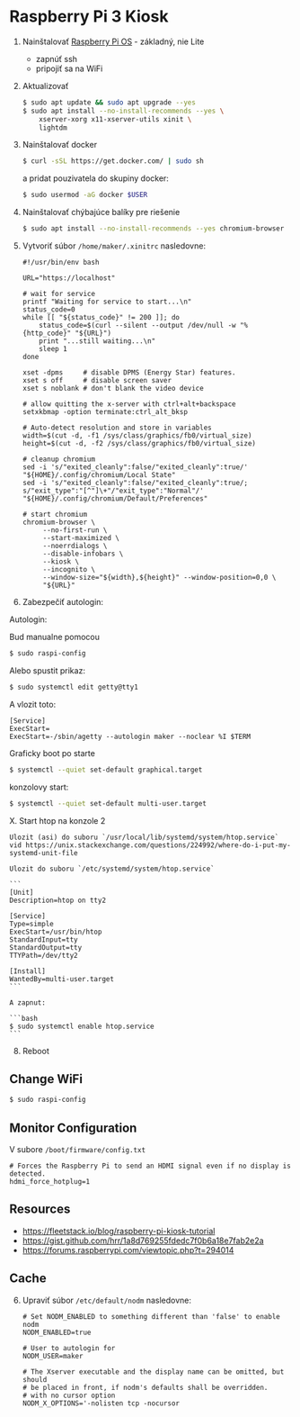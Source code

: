 # Raspberry Pi 3 Kiosk

1. Nainštalovať [Raspberry Pi OS](https://www.raspberrypi.com/software/operating-systems/) - základný, nie Lite

    * zapnúť ssh
    * pripojiť sa na WiFi


2. Aktualizovať

    ```bash
    $ sudo apt update && sudo apt upgrade --yes
    $ sudo apt install --no-install-recommends --yes \
        xserver-xorg x11-xserver-utils xinit \
        lightdm
    ```


3. Nainštalovať docker

    ```bash
    $ curl -sSL https://get.docker.com/ | sudo sh
    ```

    a pridat pouzivatela do skupiny docker:

    ```bash
    $ sudo usermod -aG docker $USER
    ```


4. Nainštalovať chýbajúce balíky pre riešenie

    ```bash
    $ sudo apt install --no-install-recommends --yes chromium-browser
    ```


5. Vytvoriť súbor `/home/maker/.xinitrc` nasledovne:

   ```
   #!/usr/bin/env bash

   URL="https://localhost"

   # wait for service
   printf "Waiting for service to start...\n"
   status_code=0
   while [[ "${status_code}" != 200 ]]; do
       status_code=$(curl --silent --output /dev/null -w "%{http_code}" "${URL}")
       print "...still waiting...\n"
       sleep 1
   done

   xset -dpms     # disable DPMS (Energy Star) features.
   xset s off     # disable screen saver
   xset s noblank # don't blank the video device

   # allow quitting the x-server with ctrl+alt+backspace
   setxkbmap -option terminate:ctrl_alt_bksp

   # Auto-detect resolution and store in variables
   width=$(cut -d, -f1 /sys/class/graphics/fb0/virtual_size)
   height=$(cut -d, -f2 /sys/class/graphics/fb0/virtual_size)

   # cleanup chromium
   sed -i 's/"exited_cleanly":false/"exited_cleanly":true/' "${HOME}/.config/chromium/Local State"
   sed -i 's/"exited_cleanly":false/"exited_cleanly":true/; s/"exit_type":"[^"]\+"/"exit_type":"Normal"/' "${HOME}/.config/chromium/Default/Preferences"

   # start chromium
   chromium-browser \
        --no-first-run \
        --start-maximized \
        --noerrdialogs \
        --disable-infobars \
        --kiosk \
        --incognito \
        --window-size="${width},${height}" --window-position=0,0 \
        "${URL}"
   ```


6. Zabezpečiť autologin:


Autologin:

Bud manualne pomocou 

```bash
$ sudo raspi-config
```

Alebo spustit prikaz:

```bash
$ sudo systemctl edit getty@tty1
```

A vlozit toto:

```
[Service]
ExecStart=
ExecStart=-/sbin/agetty --autologin maker --noclear %I $TERM
```




Graficky boot po starte

```bash
$ systemctl --quiet set-default graphical.target
```


konzolovy start:

```bash
$ systemctl --quiet set-default multi-user.target
```




X. Start htop na konzole 2

    Ulozit (asi) do suboru `/usr/local/lib/systemd/system/htop.service` vid https://unix.stackexchange.com/questions/224992/where-do-i-put-my-systemd-unit-file

    Ulozit do suboru `/etc/systemd/system/htop.service`

    ```
    [Unit]
    Description=htop on tty2

    [Service]
    Type=simple
    ExecStart=/usr/bin/htop
    StandardInput=tty
    StandardOutput=tty
    TTYPath=/dev/tty2

    [Install]
    WantedBy=multi-user.target
    ```

    A zapnut:

    ```bash
    $ sudo systemctl enable htop.service
    ```




8. Reboot

## Change WiFi

```bash
$ sudo raspi-config
```

## Monitor Configuration

V subore `/boot/firmware/config.txt`

```
# Forces the Raspberry Pi to send an HDMI signal even if no display is detected.
hdmi_force_hotplug=1
```

## Resources

* https://fleetstack.io/blog/raspberry-pi-kiosk-tutorial
* https://gist.github.com/hrr/1a8d769255fdedc7f0b6a18e7fab2e2a
* https://forums.raspberrypi.com/viewtopic.php?t=294014


## Cache

6. Upraviť súbor `/etc/default/nodm` nasledovne:

   ```
   # Set NODM_ENABLED to something different than 'false' to enable nodm
   NODM_ENABLED=true

   # User to autologin for
   NODM_USER=maker

   # The Xserver executable and the display name can be omitted, but should
   # be placed in front, if nodm's defaults shall be overridden.
   # with no cursor option
   NODM_X_OPTIONS='-nolisten tcp -nocursor
   ```